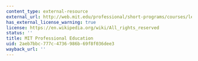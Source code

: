 ```yaml
---
content_type: external-resource
external_url: http://web.mit.edu/professional/short-programs/courses/lean_academy_short_course.html
has_external_license_warning: true
license: https://en.wikipedia.org/wiki/All_rights_reserved
status: ''
title: MIT Professional Education
uid: 2aeb7bbc-777c-4736-986b-69f8f036dee3
wayback_url: ''
---
```

